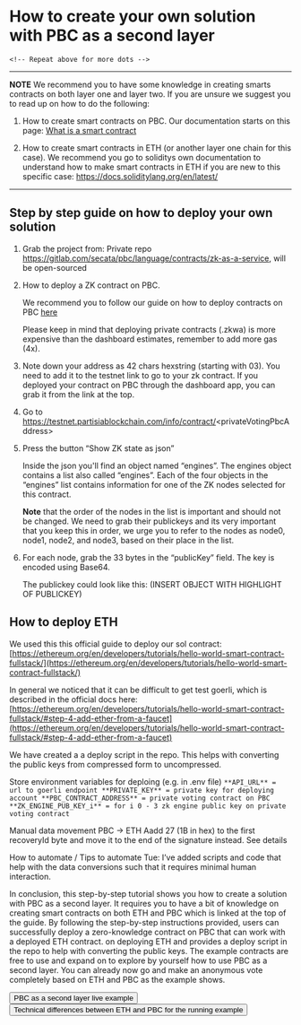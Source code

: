 # How to create your own solution with PBC as a second layer
<div class="dot-navigation">
    <a class="dot-navigation__item" href="pbc-as-second-layer.html"></a>
    <a class="dot-navigation__item" href="pbc-as-a-second-layer-live-example-ethereum.html"></a>
    <a class="dot-navigation__item dot-navigation__item--active" href="pbc-as-a-second-layer-how-to-create-your-own-solution.html"></a>
    <a class="dot-navigation__item" href="pbc-as-second-layer-technical-differences-eth-pbc.html"></a>

    <!-- Repeat above for more dots -->
</div>

---
**NOTE** We recommend you to have some knowledge in creating smarts contracts on both layer one and layer two. If you are unsure we suggest you to read up on how to do the following: 
1. How to create smart contracts on PBC. Our documentation starts on this page: [What is a smart contract](../contract-development.md)

2. How to create smart contracts in ETH (or another layer one chain for this case).
We recommend you go to soliditys own documentation to understand how to make smart contracts in ETH if you are new to this specific case: https://docs.soliditylang.org/en/latest/
---

## Step by step guide on how to deploy your own solution
1. Grab the project from: Private repo https://gitlab.com/secata/pbc/language/contracts/zk-as-a-service, will be open-sourced

2. How to deploy a ZK contract on PBC.
   
   We recommend you to follow our guide on how to deploy contracts on PBC [here](../contract-compilation.md)
    
   Please keep in mind that deploying private contracts (.zkwa) is more expensive than the dashboard estimates, remember to add more gas (4x).
   
3. Note down your address as 42 chars hexstring (starting with 03). You need to add it to the testnet link to go to your zk contract. If you deployed your contract on PBC through the dashboard app, you can grab it from the link at the top. 
   
4. Go to https://testnet.partisiablockchain.com/info/contract/<privateVotingPbcAddress\>
   
5. Press the button “Show ZK state as json”

    Inside the json you'll find an object named “engines”. The engines object contains a list also called “engines”. Each of the four objects in the “engines” list contains information for one of the ZK nodes selected for this contract. 
    
    **Note** that the order of the nodes in the list is important and should not be changed. We need to grab their publickeys and its very important that you keep this in order, we urge you to refer to the nodes as node0, node1, node2, and node3, based on their place in the list.

6. For each node, grab the 33 bytes in the “publicKey” field. The key is encoded using Base64.

    The publickey could look like this: (INSERT OBJECT WITH HIGHLIGHT OF PUBLICKEY)<todo>


## How to deploy ETH
We used this this official guide to deploy our sol contract: [https://ethereum.org/en/developers/tutorials/hello-world-smart-contract-fullstack/](https://ethereum.org/en/developers/tutorials/hello-world-smart-contract-fullstack/)

In general we noticed that it can be difficult to get test goerli, which is described in the official docs here: [https://ethereum.org/en/developers/tutorials/hello-world-smart-contract-fullstack/#step-4-add-ether-from-a-faucet](https://ethereum.org/en/developers/tutorials/hello-world-smart-contract-fullstack/#step-4-add-ether-from-a-faucet)

We have created a a deploy script in the repo. This helps with converting the public keys from compressed form to uncompressed.

Store environment variables for deploing (e.g. in .env file)
`**API_URL** = url to goerli endpoint
**PRIVATE_KEY** = private key for deploying account
**PBC_CONTRACT_ADDRESS** = private voting contract on PBC
**ZK_ENGINE_PUB_KEY_i** = for i 0 - 3 zk engine public key on private voting contract`

Manual data movement PBC -> ETH
Aadd 27 (1B in hex) to the first recoveryId byte and move it to the end of the signature instead. See details

How to automate / Tips to automate
Tue: I’ve added scripts and code that help with the data conversions such that it requires minimal human interaction.

In conclusion, this step-by-step tutorial shows you how to create a solution with PBC as a second layer. It requires you to have a bit of knowledge on creating smart contracts on both ETH and PBC which is linked at the top of the guide. By following the step-by-step instructions provided, users can successfully deploy a zero-knowledge contract on PBC that can work with a deployed ETH contract. on deploying ETH and provides a deploy script in the repo to help with converting the public keys. The example contracts are free to use and expand on to explore by yourself how to use PBC as a second layer. You can already now go and make an anonymous vote completely based on ETH and PBC as the example shows. 

[<button class="button-pretty bprev" role="button">PBC as a second layer live example</button>](pbc-as-a-second-layer-live-example-ethereum.md) [<button class="button-pretty bnext" role="button">Technical differences between ETH and PBC for the running example</button>](pbc-as-second-layer-technical-differences-eth-pbc.md)